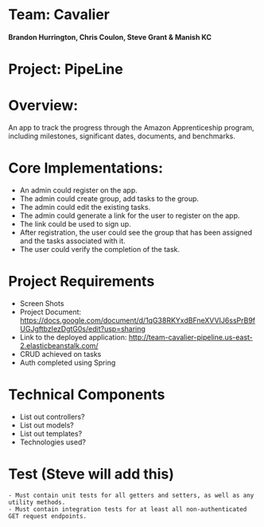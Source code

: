 # Team: Cavalier 
#### Brandon Hurrington, Chris Coulon, Steve Grant & Manish KC

# Project: PipeLine
# Overview:
An app to track the progress through the Amazon Apprenticeship program, including milestones, significant dates, documents, and benchmarks. 


# Core Implementations:
- An admin could register on the app.
- The admin could create group, add tasks to the group.
- The admin could edit the existing tasks.
- The admin could generate a link for the user to register on the app.
- The link could be used to sign up. 
- After registration, the user could see the group that has been assigned and the tasks associated with it. 
- The user could verify the completion of the task. 



# Project Requirements
- Screen Shots 
- Project Document: https://docs.google.com/document/d/1qG38RKYxdBFneXVVIJ6ssPrB9fUGJgftbzIezDgtG0s/edit?usp=sharing
- Link to the deployed application: http://team-cavalier-pipeline.us-east-2.elasticbeanstalk.com/
- CRUD achieved on tasks
- Auth completed using Spring

# Technical Components
- List out controllers?
- List out models?
- List out templates?
- Technologies used?

# Test (Steve will add this)
    - Must contain unit tests for all getters and setters, as well as any utility methods.
    - Must contain integration tests for at least all non-authenticated GET request endpoints.

